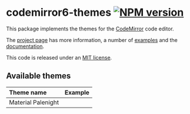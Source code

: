 <!-- NOTE: README.md is generated from src/README.md -->

# codemirror6-themes [![NPM version](https://img.shields.io/npm/v/ivqonsanada/codemirror6-themes.svg)](https://www.npmjs.org/package/codemirror6-themes)

This package implements the themes for the [CodeMirror](https://codemirror.net/6/) code editor.

The [project page](https://codemirror.net/6/) has more information, a number of [examples](https://codemirror.net/6/examples/) and the [documentation](https://codemirror.net/6/docs/).

This code is released under an [MIT license](https://github.com/ivqonsanada/codemirror6-themes/tree/main/LICENSE).

## Available themes

| Theme name         | Example |
| :----------------- | ------: |
| Material Palenight |         |
